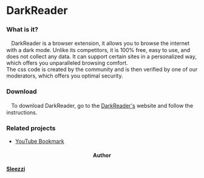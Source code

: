 <h1>DarkReader</h1>
<h3>What is it?</h3>
<p>ㅤDarkReader is a browser extension, it allows you to browse the internet with a dark mode. Unlike its competitors, it is 100% free, easy to use, and does not collect any data. It can support certain sites in a personalized way, which offers you unparalleled browsing comfort.<br>The css code is created by the community and is then verified by one of our moderators, which offers you optimal security.</p>
<h3>Download</h3>
<p>ㅤTo download DarkReader, go to the <a href="https://sleezzi.github.io" target="_blank">DarkReader's</a> website
 and follow the instructions.</p>
<h3>Related projects</h3>
<ul>
    <li><a href="https://github.com/Sleezzi/YouTubeBookmarkExtension" target="_blank" rel="noopener noreferrer">YouTube Bookmark</a></li>
</ul>
<h4 style="text-align: center;">Author</h4>
<a href="https://github.com/Sleezzi" class="Sleezzi" target="_blank">
    <h4>Sleezzi</h4>
</a>